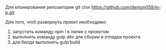 Для клонирования репозитория git clon https://github.com/demon059/m-p.git

Для того, чтоб развернуть проект необходимо:
  1. запустить команду npm i в папке с проектом
  2. выполнить команду gulp dev для сборки и отладки проекта
  3. для билда выполнить gulp build

